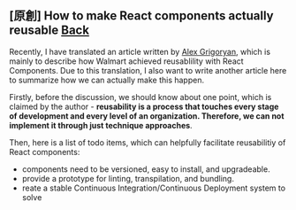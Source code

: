## [原創] How to make React components actually reusable [Back](./../post.md)

Recently, I have translated an article written by [Alex Grigoryan](https://medium.com/@lexgrigoryan?source=post_header_lockup), which is mainly to describe how Walmart achieved reusablility with React Components. Due to this translation, I also want to write another article here to summarize how we can actually make this happen.

Firstly, before the discussion, we should know about one point, which is claimed by the author - **reusability is a process that touches every stage of development and every level of an organization. Therefore, we can not implement it through just technique approaches**.

Then, here is a list of todo items, which can helpfully facilitate reusabilitiy of React components:

- components need to be versioned, easy to install, and upgradeable.
- provide a prototype for linting, transpilation, and bundling.
- reate a stable Continuous Integration/Continuous Deployment system to solve 

